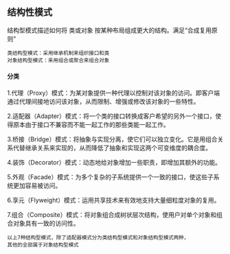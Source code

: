 ## 结构性模式 
结构型模式描述如何将  类或对象  按某种布局组成更大的结构。满足“合成复用原则”  
````
类结构型模式：采用继承机制来组织接口和类  
对象结构型模式：釆用组合或聚合来组合对象  
````
#### 分类
1.代理（Proxy）模式：为某对象提供一种代理以控制对该对象的访问。即客户端通过代理间接地访问该对象，从而限制、增强或修改该对象的一些特性。 
 
2.适配器（Adapter）模式：将一个类的接口转换成客户希望的另外一个接口，使得原本由于接口不兼容而不能一起工作的那些类能一起工作。  

3.桥接（Bridge）模式：将抽象与实现分离，使它们可以独立变化。它是用组合关系代替继承关系来实现的，从而降低了抽象和实现这两个可变维度的耦合度。  

4.装饰（Decorator）模式：动态地给对象增加一些职责，即增加其额外的功能。  

5.外观（Facade）模式：为多个复杂的子系统提供一个一致的接口，使这些子系统更加容易被访问。  

6.享元（Flyweight）模式：运用共享技术来有效地支持大量细粒度对象的复用。  

7.组合（Composite）模式：将对象组合成树状层次结构，使用户对单个对象和组合对象具有一致的访问性。

````
以上7种结构型模式，除了适配器模式分为类结构型模式和对象结构型模式两种，
其他的全部属于对象结构型模式
````  